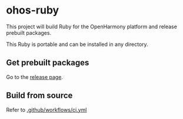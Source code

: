 # ohos-ruby
This project will build Ruby for the OpenHarmony platform and release prebuilt packages.

This Ruby is portable and can be installed in any directory.

## Get prebuilt packages
Go to the [release page](https://github.com/Harmonybrew/ohos-ruby/releases).

## Build from source
Refer to [.github/workflows/ci.yml](https://github.com/Harmonybrew/ohos-ruby/blob/main/.github/workflows/ci.yml)
